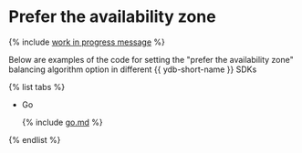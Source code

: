 # Prefer the availability zone

{% include [work in progress message](../../_includes/addition.md) %}

Below are examples of the code for setting the "prefer the availability zone" balancing algorithm option in different {{ ydb-short-name }} SDKs

{% list tabs %}

- Go

  {% include [go.md](prefer_location/go.md) %}

{% endlist %}

